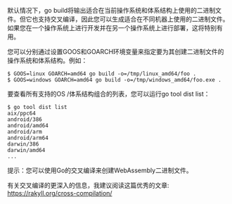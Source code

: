 默认情况下，go build将输出适合在当前操作系统和体系结构上使用的二进制文件。但它也支持交叉编译，因此您可以生成适合在不同机器上使用的二进制文件。如果您在一个操作系统上进行开发并在另一个操作系统上进行部署，这将特别有用。

您可以分别通过设置GOOS和GOARCH环境变量来指定要为其创建二进制文件的操作系统和体系结构。例如：

```
$ GOOS=linux GOARCH=amd64 go build -o=/tmp/linux_amd64/foo .
$ GOOS=windows GOARCH=amd64 go build -o=/tmp/windows_amd64/foo.exe .
```

要查看所有支持的OS /体系结构组合的列表，您可以运行go tool dist list：

```
$ go tool dist list
aix/ppc64
android/386
android/amd64
android/arm
android/arm64
darwin/386
darwin/amd64
...
```

提示：您可以使用Go的交叉编译来创建WebAssembly二进制文件。

有关交叉编译的更深入的信息，我建议阅读这篇优秀的文章: https://rakyll.org/cross-compilation/